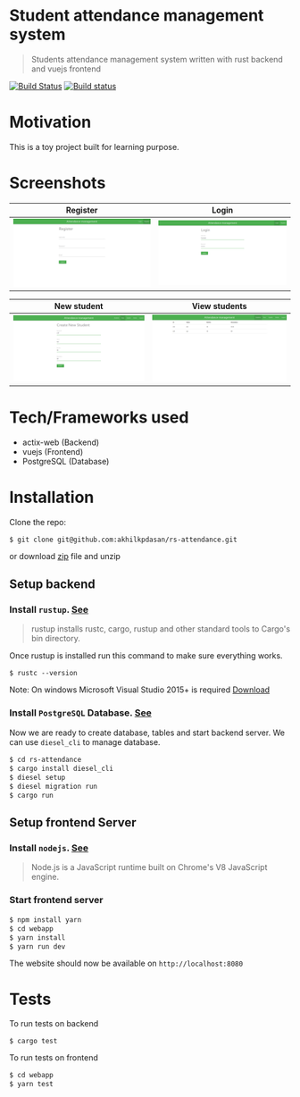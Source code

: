 # Student attendance management system

> Students attendance management system written with rust backend and vuejs frontend

[![Build Status](https://travis-ci.com/akhilkpdasan/rs-attendance.svg?branch=master)](https://travis-ci.com/akhilkpdasan/rs-attendance)
[![Build status](https://ci.appveyor.com/api/projects/status/lvs4gdvopqwh4rex?svg=true)](https://ci.appveyor.com/project/akhilkpdasan/rs-attendance)

# Motivation

This is a toy project built for learning purpose.

# Screenshots

Register             |  Login
:-------------------------:|:-------------------------:
![](docs/img/register.png)  |  ![](docs/img/login.png)

New student             |  View students
:-------------------------:|:-------------------------:
![](docs/img/create.png)  |  ![](docs/img/list.png)

# Tech/Frameworks used
- actix-web (Backend)
- vuejs (Frontend)
- PostgreSQL (Database)


# Installation

Clone the repo:
```
$ git clone git@github.com:akhilkpdasan/rs-attendance.git
```
or download [zip]( https://github.com/akhilkpdasan/rs-attendance/archive/master.zip) file and unzip


## Setup backend

### Install `rustup`. [See](https://www.rust-lang.org/en-US/other-installers.html)
> rustup installs rustc, cargo, rustup and other standard tools to Cargo's bin directory.

Once rustup is installed run this command to make sure everything works.
```
$ rustc --version
```
Note: On windows Microsoft Visual Studio 2015+ is required [Download](https://www.microsoft.com/en-us/download/details.aspx?id=48145)


### Install `PostgreSQL` Database. [See](https://www.postgresql.org/download/)


Now we are ready to create database, tables and start backend server.
We can use `diesel_cli` to manage database.

```
$ cd rs-attendance
$ cargo install diesel_cli
$ diesel setup
$ diesel migration run
$ cargo run
```


## Setup frontend Server

### Install `nodejs`. [See](https://nodejs.org/en/download/)
> Node.js is a JavaScript runtime built on Chrome's V8 JavaScript engine.

### Start frontend server

```
$ npm install yarn
$ cd webapp
$ yarn install
$ yarn run dev
```

The website should now be available on `http://localhost:8080`


# Tests

To run tests on backend
```
$ cargo test
```

To run tests on frontend
```
$ cd webapp
$ yarn test
```
